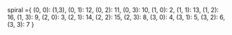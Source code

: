 spiral ={
    (0, 0): (1,3), 
    (0, 1): 12, 
    (0, 2): 11, 
    (0, 3): 10, 
    (1, 0): 2, 
    (1, 1): 13, 
    (1, 2): 16, 
    (1, 3): 9, 
    (2, 0): 3, 
    (2, 1): 14, 
    (2, 2): 15, 
    (2, 3): 8, 
    (3, 0): 4, 
    (3, 1): 5, 
    (3, 2): 6, 
    (3, 3): 7
  }
